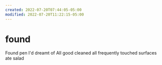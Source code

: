 ```yaml
---
created: 2022-07-20T07:44:05-05:00
modified: 2022-07-20T11:22:15-05:00
---
```


# found

Found pen
I'd dreamt of
All good
cleaned all frequently
     touched surfaces
ate salad
